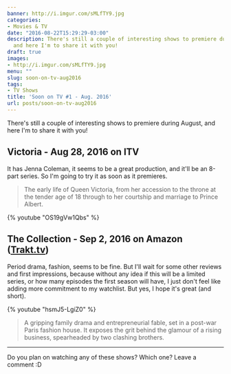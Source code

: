 ```yaml
---
banner: http://i.imgur.com/sMLfTY9.jpg
categories:
- Movies & TV
date: "2016-08-22T15:29:29-03:00"
description: There's still a couple of interesting shows to premiere during August,
  and here I'm to share it with you!
draft: true
images:
- http://i.imgur.com/sMLfTY9.jpg
menu: ""
slug: soon-on-tv-aug2016
tags:
- TV Shows
title: 'Soon on TV #1 - Aug. 2016'
url: posts/soon-on-tv-aug2016
---
```


There's still a couple of interesting shows to premiere during August, and here I'm to share it with you! 

<!--more-->

## Victoria - Aug 28, 2016 on ITV

It has Jenna Coleman, it seems to be a great production, and it'll be an 8-part series. 
So I'm going to try it as soon as it premieres.

> The early life of Queen Victoria, from her accession to the throne at the tender age of 18 
through to her courtship and marriage to Prince Albert.

{% youtube "OS19gVw1Qbs" %}

## The Collection - Sep 2, 2016 on Amazon ([Trakt.tv](https://trakt.tv/shows/the-collection))

Period drama, fashion, seems to be fine. But I'll wait for some other reviews and first impressions, 
because without any idea if this will be a limited series, or how many episodes the first season will have, 
I just don't feel like adding more commitment to my watchlist. But yes, I hope it's great (and short).

{% youtube "hsmJ5-LgiZ0" %}

> A gripping family drama and entrepreneurial fable, set in a post-war Paris fashion house. 
It exposes the grit behind the glamour of a rising business, spearheaded by two clashing brothers.

***

Do you plan on watching any of these shows? Which one? Leave a comment :D
